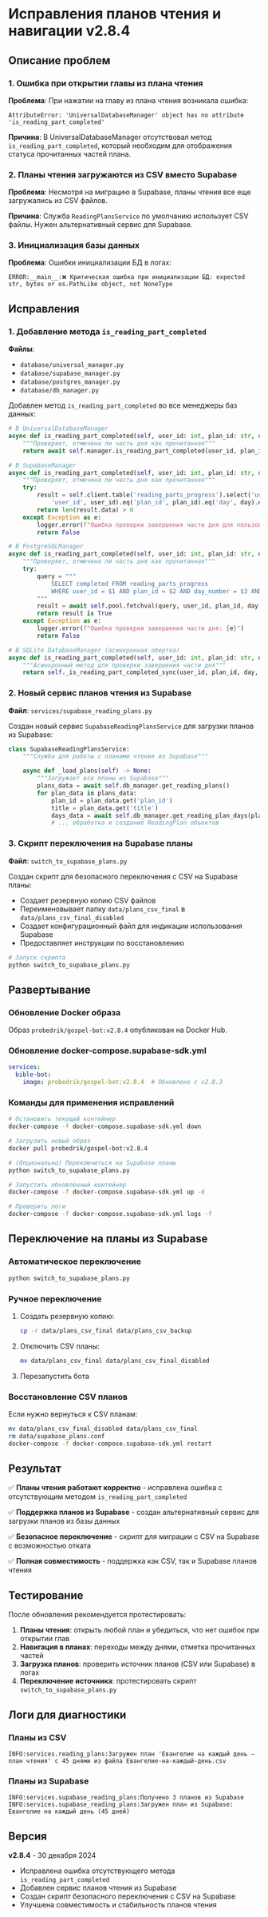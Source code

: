 # Исправления планов чтения и навигации v2.8.4

## Описание проблем

### 1. Ошибка при открытии главы из плана чтения
**Проблема**: При нажатии на главу из плана чтения возникала ошибка:
```
AttributeError: 'UniversalDatabaseManager' object has no attribute 'is_reading_part_completed'
```

**Причина**: В UniversalDatabaseManager отсутствовал метод `is_reading_part_completed`, который необходим для отображения статуса прочитанных частей плана.

### 2. Планы чтения загружаются из CSV вместо Supabase
**Проблема**: Несмотря на миграцию в Supabase, планы чтения все еще загружались из CSV файлов.

**Причина**: Служба `ReadingPlansService` по умолчанию использует CSV файлы. Нужен альтернативный сервис для Supabase.

### 3. Инициализация базы данных
**Проблема**: Ошибки инициализации БД в логах:
```
ERROR:__main__:❌ Критическая ошибка при инициализации БД: expected str, bytes or os.PathLike object, not NoneType
```

## Исправления

### 1. Добавление метода `is_reading_part_completed`

**Файлы**: 
- `database/universal_manager.py`
- `database/supabase_manager.py` 
- `database/postgres_manager.py`
- `database/db_manager.py`

Добавлен метод `is_reading_part_completed` во все менеджеры баз данных:

```python
# В UniversalDatabaseManager
async def is_reading_part_completed(self, user_id: int, plan_id: str, day: int, part_idx: int):
    """Проверяет, отмечена ли часть дня как прочитанная"""
    return await self.manager.is_reading_part_completed(user_id, plan_id, day, part_idx)

# В SupabaseManager  
async def is_reading_part_completed(self, user_id: int, plan_id: str, day: int, part_idx: int) -> bool:
    """Проверяет, отмечена ли часть дня как прочитанная"""
    try:
        result = self.client.table('reading_parts_progress').select('user_id').eq(
            'user_id', user_id).eq('plan_id', plan_id).eq('day', day).eq('part_index', part_idx).execute()
        return len(result.data) > 0
    except Exception as e:
        logger.error(f"Ошибка проверки завершения части дня для пользователя {user_id}: {e}")
        return False

# В PostgreSQLManager
async def is_reading_part_completed(self, user_id: int, plan_id: str, day: int, part_idx: int) -> bool:
    """Проверяет, отмечена ли часть дня как прочитанная"""
    try:
        query = """
            SELECT completed FROM reading_parts_progress 
            WHERE user_id = $1 AND plan_id = $2 AND day_number = $3 AND part_index = $4
        """
        result = await self.pool.fetchval(query, user_id, plan_id, day, part_idx)
        return result is True
    except Exception as e:
        logger.error(f"Ошибка проверки завершения части дня: {e}")
        return False

# В SQLite DatabaseManager (асинхронная обертка)
async def is_reading_part_completed(self, user_id: int, plan_id: str, day: int, part_idx: int) -> bool:
    """Асинхронный метод для проверки завершения части дня"""
    return self._is_reading_part_completed_sync(user_id, plan_id, day, part_idx)
```

### 2. Новый сервис планов чтения из Supabase

**Файл**: `services/supabase_reading_plans.py`

Создан новый сервис `SupabaseReadingPlansService` для загрузки планов из Supabase:

```python
class SupabaseReadingPlansService:
    """Служба для работы с планами чтения из Supabase"""

    async def _load_plans(self) -> None:
        """Загружает все планы из Supabase"""
        plans_data = await self.db_manager.get_reading_plans()
        for plan_data in plans_data:
            plan_id = plan_data.get('plan_id')
            title = plan_data.get('title')
            days_data = await self.db_manager.get_reading_plan_days(plan_id)
            # ... обработка и создание ReadingPlan объектов
```

### 3. Скрипт переключения на Supabase планы

**Файл**: `switch_to_supabase_plans.py`

Создан скрипт для безопасного переключения с CSV на Supabase планы:

- Создает резервную копию CSV файлов
- Переименовывает папку `data/plans_csv_final` в `data/plans_csv_final_disabled`
- Создает конфигурационный файл для индикации использования Supabase
- Предоставляет инструкции по восстановлению

```bash
# Запуск скрипта
python switch_to_supabase_plans.py
```

## Развертывание

### Обновление Docker образа
Образ `probedrik/gospel-bot:v2.8.4` опубликован на Docker Hub.

### Обновление docker-compose.supabase-sdk.yml
```yaml
services:
  bible-bot:
    image: probedrik/gospel-bot:v2.8.4  # Обновлено с v2.8.3
```

### Команды для применения исправлений

```bash
# Остановить текущий контейнер
docker-compose -f docker-compose.supabase-sdk.yml down

# Загрузить новый образ
docker pull probedrik/gospel-bot:v2.8.4

# (Опционально) Переключиться на Supabase планы
python switch_to_supabase_plans.py

# Запустить обновленный контейнер
docker-compose -f docker-compose.supabase-sdk.yml up -d

# Проверить логи
docker-compose -f docker-compose.supabase-sdk.yml logs -f
```

## Переключение на планы из Supabase

### Автоматическое переключение
```bash
python switch_to_supabase_plans.py
```

### Ручное переключение
1. Создать резервную копию:
   ```bash
   cp -r data/plans_csv_final data/plans_csv_backup
   ```

2. Отключить CSV планы:
   ```bash
   mv data/plans_csv_final data/plans_csv_final_disabled
   ```

3. Перезапустить бота

### Восстановление CSV планов
Если нужно вернуться к CSV планам:
```bash
mv data/plans_csv_final_disabled data/plans_csv_final
rm data/supabase_plans.conf
docker-compose -f docker-compose.supabase-sdk.yml restart
```

## Результат

✅ **Планы чтения работают корректно** - исправлена ошибка с отсутствующим методом `is_reading_part_completed`

✅ **Поддержка планов из Supabase** - создан альтернативный сервис для загрузки планов из базы данных

✅ **Безопасное переключение** - скрипт для миграции с CSV на Supabase с возможностью отката

✅ **Полная совместимость** - поддержка как CSV, так и Supabase планов чтения

## Тестирование

После обновления рекомендуется протестировать:

1. **Планы чтения**: открыть любой план и убедиться, что нет ошибок при открытии глав
2. **Навигация в планах**: переходы между днями, отметка прочитанных частей
3. **Загрузка планов**: проверить источник планов (CSV или Supabase) в логах
4. **Переключение источника**: протестировать скрипт `switch_to_supabase_plans.py`

## Логи для диагностики

### Планы из CSV
```
INFO:services.reading_plans:Загружен план 'Евангелие на каждый день – план чтения' с 45 днями из файла Евангелие-на-каждый-день.csv
```

### Планы из Supabase
```
INFO:services.supabase_reading_plans:Получено 3 планов из Supabase
INFO:services.supabase_reading_plans:Загружен план из Supabase: Евангелие на каждый день (45 дней)
```

## Версия

**v2.8.4** - 30 декабря 2024
- Исправлена ошибка отсутствующего метода `is_reading_part_completed`
- Добавлен сервис планов чтения из Supabase
- Создан скрипт безопасного переключения с CSV на Supabase
- Улучшена совместимость и стабильность планов чтения 